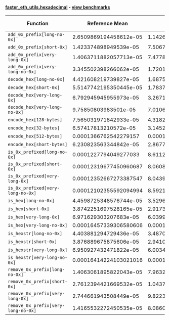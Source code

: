 #### [faster_eth_utils.hexadecimal](https://github.com/BobTheBuidler/faster-eth-utils/blob/pin-eth-typing/faster_eth_utils/hexadecimal.py) - [view benchmarks](https://github.com/BobTheBuidler/faster-eth-utils/blob/pin-eth-typing/benchmarks/test_hexadecimal_benchmarks.py)

| Function | Reference Mean | Faster Mean | % Change | Speedup (%) | x Faster | Faster |
|----------|---------------|-------------|----------|-------------|----------|--------|
| `add_0x_prefix[long-no-0x]` | 2.6509869194458612e-05 | 1.1426671799686898e-05 | 56.90% | 132.00% | 2.32x | ✅ |
| `add_0x_prefix[short-0x]` | 1.423374898949539e-05 | 7.5067413913616555e-06 | 47.26% | 89.61% | 1.90x | ✅ |
| `add_0x_prefix[very-long-0x]` | 1.4063711882057713e-05 | 7.47784709237922e-06 | 46.83% | 88.07% | 1.88x | ✅ |
| `add_0x_prefix[very-long-no-0x]` | 3.345502398266062e-05 | 1.7201983193393444e-05 | 48.58% | 94.48% | 1.94x | ✅ |
| `decode_hex[long-no-0x]` | 4.421608219739827e-05 | 1.6875634924801788e-05 | 61.83% | 162.01% | 2.62x | ✅ |
| `decode_hex[short-0x]` | 5.5147742195350445e-05 | 1.7837949381213437e-05 | 67.65% | 209.16% | 3.09x | ✅ |
| `decode_hex[very-long-0x]` | 6.792945945955973e-05 | 3.267119777683504e-05 | 51.90% | 107.92% | 2.08x | ✅ |
| `decode_hex[very-long-no-0x]` | 9.75850803983501e-05 | 7.010694781966787e-05 | 28.16% | 39.19% | 1.39x | ✅ |
| `encode_hex[128-bytes]` | 7.565031971842933e-05 | 4.31824330766979e-05 | 42.92% | 75.19% | 1.75x | ✅ |
| `encode_hex[32-bytes]` | 6.57417813210572e-05 | 3.145214929893375e-05 | 52.16% | 109.02% | 2.09x | ✅ |
| `encode_hex[512-bytes]` | 0.0001366762542279157 | 0.00010307566634121591 | 24.58% | 32.60% | 1.33x | ✅ |
| `encode_hex[short-bytes]` | 6.230823563344842e-05 | 2.8677688344937277e-05 | 53.97% | 117.27% | 2.17x | ✅ |
| `is_0x_prefixed[long-no-0x]` | 0.0001227794049277033 | 8.611206583451229e-05 | 29.86% | 42.58% | 1.43x | ✅ |
| `is_0x_prefixed[short-0x]` | 0.00012319677450960687 | 8.06084355379923e-05 | 34.57% | 52.83% | 1.53x | ✅ |
| `is_0x_prefixed[very-long-0x]` | 0.00012352667273387547 | 8.04397795229127e-05 | 34.88% | 53.56% | 1.54x | ✅ |
| `is_0x_prefixed[very-long-no-0x]` | 0.00012102355592094994 | 8.592167299815408e-05 | 29.00% | 40.85% | 1.41x | ✅ |
| `is_hex[long-no-0x]` | 4.4598725348576744e-05 | 3.529626740236433e-05 | 20.86% | 26.36% | 1.26x | ✅ |
| `is_hex[short-0x]` | 3.8742251697528165e-05 | 2.917356373158425e-05 | 24.70% | 32.80% | 1.33x | ✅ |
| `is_hex[very-long-0x]` | 6.971629303207683e-05 | 6.039904071790075e-05 | 13.36% | 15.43% | 1.15x | ✅ |
| `is_hex[very-long-no-0x]` | 0.00016457339306580606 | 0.00015500889957343684 | 5.81% | 6.17% | 1.06x | ✅ |
| `is_hexstr[long-no-0x]` | 4.403881294729436e-05 | 3.487040067833491e-05 | 20.82% | 26.29% | 1.26x | ✅ |
| `is_hexstr[short-0x]` | 3.876889675875606e-05 | 2.941061927484296e-05 | 24.14% | 31.82% | 1.32x | ✅ |
| `is_hexstr[very-long-0x]` | 6.950927432471822e-05 | 6.00349096239693e-05 | 13.63% | 15.78% | 1.16x | ✅ |
| `is_hexstr[very-long-no-0x]` | 0.00016414224103021016 | 0.00015464234598407532 | 5.79% | 6.14% | 1.06x | ✅ |
| `remove_0x_prefix[long-no-0x]` | 1.4063061895822043e-05 | 7.963296323511557e-06 | 43.37% | 76.60% | 1.77x | ✅ |
| `remove_0x_prefix[short-0x]` | 2.7612394421669532e-05 | 1.0437797037235557e-05 | 62.20% | 164.54% | 2.65x | ✅ |
| `remove_0x_prefix[very-long-0x]` | 2.744661943508449e-05 | 9.822357372859123e-06 | 64.21% | 179.43% | 2.79x | ✅ |
| `remove_0x_prefix[very-long-no-0x]` | 1.4165532272450535e-05 | 8.086032347526372e-06 | 42.92% | 75.19% | 1.75x | ✅ |
